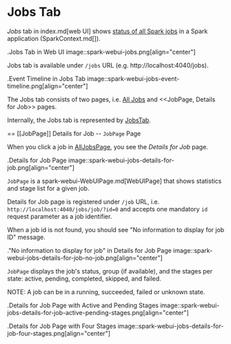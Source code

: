 # Jobs Tab

*Jobs* tab in index.md[web UI] shows [status of all Spark jobs](AllJobsPage.md) in a Spark application (SparkContext.md[]).

.Jobs Tab in Web UI
image::spark-webui-jobs.png[align="center"]

Jobs tab is available under `/jobs` URL (e.g. http://localhost:4040/jobs).

.Event Timeline in Jobs Tab
image::spark-webui-jobs-event-timeline.png[align="center"]

The Jobs tab consists of two pages, i.e. [All Jobs](AllJobsPage.md) and <<JobPage, Details for Job>> pages.

Internally, the Jobs tab is represented by [JobsTab](JobsTab.md).

== [[JobPage]] Details for Job -- `JobPage` Page

When you click a job in [AllJobsPage](AllJobsPage.md), you see the *Details for Job* page.

.Details for Job Page
image::spark-webui-jobs-details-for-job.png[align="center"]

`JobPage` is a spark-webui-WebUIPage.md[WebUIPage] that shows statistics and stage list for a given job.

Details for Job page is registered under `/job` URL, i.e. `http://localhost:4040/jobs/job/?id=0` and accepts one mandatory `id` request parameter as a job identifier.

When a job id is not found, you should see "No information to display for job ID" message.

."No information to display for job" in Details for Job Page
image::spark-webui-jobs-details-for-job-no-job.png[align="center"]

`JobPage` displays the job's status, group (if available), and the stages per state: active, pending, completed, skipped, and failed.

NOTE: A job can be in a running, succeeded, failed or unknown state.

.Details for Job Page with Active and Pending Stages
image::spark-webui-jobs-details-for-job-active-pending-stages.png[align="center"]

.Details for Job Page with Four Stages
image::spark-webui-jobs-details-for-job-four-stages.png[align="center"]
